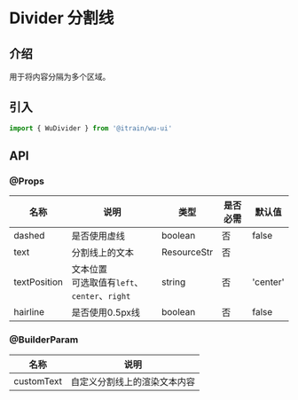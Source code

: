 # Divider 分割线

## 介绍

用于将内容分隔为多个区域。

## 引入

```typescript
import { WuDivider } from '@itrain/wu-ui'
```

## API

### @Props

| 名称         | 说明                                            | 类型        | 是否必需 | 默认值   |
| ------------ | ----------------------------------------------- | ----------- | -------- | -------- |
| dashed       | 是否使用虚线                                    | boolean     | 否       | false    |
| text         | 分割线上的文本                                  | ResourceStr | 否       |          |
| textPosition | 文本位置<br>可选取值有`left`、`center`、`right` | string      | 否       | 'center' |
| hairline     | 是否使用0.5px线                                 | boolean     | 否       | false    |

### @BuilderParam

| 名称       | 说明                         |
| ---------- | ---------------------------- |
| customText | 自定义分割线上的渲染文本内容 |

